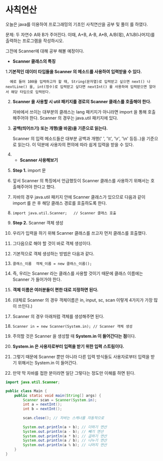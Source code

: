 # 사칙연산

오늘은 java를 이용하여 프로그래밍의 기초인 사칙연산을 공부 및 풀이 를 하였다.



문제: 두 자연수 A와 B가 주어진다. 이때, A+B, A-B, A*B, A/B(몫), A%B(나머지)를 출력하는 프로그램을 작성하시오. 

그전에 Scanner에 대해 공부 해볼 예정이다.



- **Scanner 클래스의 특징**



1.**기본적인 데이터 타입들을 Scanner 의 메소드를 사용하여 입력받을 수 있다.**

      예로 들어 100을 입력하고자 할 때, String(문자열)로 입력받고 싶으면 next() 나 nextLine() 을, int(정수)로 입력받고 싶다면 nextInt() 를 사용하여 입력받으면 알아서 해당 타입으로 입력된다.

   2. **Scanner 을 사용할 시 util 패키지를 경로의 Scanner 클래스를 호출해야 한다.**

      자바에서 쓰이는 대부분의 클래스는 lang 패키지가 아니라면 import 을 통해 호출해주어야 한다.
      Scanner 의 경우는 java.util 패키지에 있다.

   3. **공백(띄어쓰기) 또는 개행(줄 바꿈)을 기준으로 읽는다.**

      Scanner 의 입력 메소드들은 대부분 공백과 개행(' ', '\t', '\r', '\n' 등등..)을 기준으로 읽는다. 이 덕분에 사용자의 편의에 따라 쉽게 입력을 받을 수 있다.


3. - **Scanner 사용해보기**

     

4. **Step 1.**    import 문  
 

6. 앞서 Scanner 의 특징에서 언급했듯이 Scanner 클래스를 사용하기 위해서는 호출해주어야 한다고 했다.


8. 자바의 경우 java.util 패키지 안에 Scanner 클래스가 있으므로 다음과 같이 import 를 쓴 후 해당 클래스 경로를 호출하도록 한다.


10. ```
    import java.util.Scanner;	// Scanner 클래스 호출
    ```

11. **Step 2.**     Scanner 객체 생성  


13. 우리가 입력을 하기 위해 Scanner 클래스를 쓰고자 먼저 클래스를 호출했다.

14. 그다음으로 해야 할 것이 바로 객체 생성이다. 

16. 기본적으로 객체 생성하는 방법은 다음과 같다.

17. ```
    클래스_이름  객체_이름 = new 클래스_이름();
    ```

19. 즉, 우리는 Scanner 라는 클래스를 사용할 것이기 때문에 클래스 이름에는 Scanner 가 들어가야 한다.

21. **객체 이름은 여러분들이 편한 대로 지정하면 된다.**

22. (대체로 Scanner 의 경우 객체이름은 in, input, sc, scan 이렇게 4가지가 가장 많이 쓰인다.)

24. Scanner 의 경우 아래처럼 객체를 생성해주면 된다.

25. ```
    Scanner in = new Scanner(System.in); // Scanner 객체 생성
    ```

27. 주의할 것은 Scanner 을 생성할 때 **System.in 이 들어간다는 점**이다.

29. **System.in 은 사용자로부터 입력을 받기 위한 입력 스트림이다.**

30. 그렇기 때문에 Scanner 뿐만 아니라 다른 입력 방식들도 사용자로부터 입력을 받기 위해서는 System.in 이 들어간다.

32. 만약 막 자바를 접한 분이라면 일단 그렇다는 정도만 이해를 하면 된다.

```java
import java.util.Scanner;

public class Main {
    public static void main(String[] args) {
        Scanner scan = Scanner(System.in);
        int a = nextInt();
        int b = nextInt();
        
        scan.close(); // 자바는 스캐너를 자동적으로 
        
        System.out.println(a + b); // 더하기 연산
        System.out.println(a - b); // 빼기 연산
        System.out.println(a * b); // 곱하기 연산
        System.out.println(a / b); // 나누기 연산
        System.out.println(a % b); // 나머지 연산
    }
}
```

